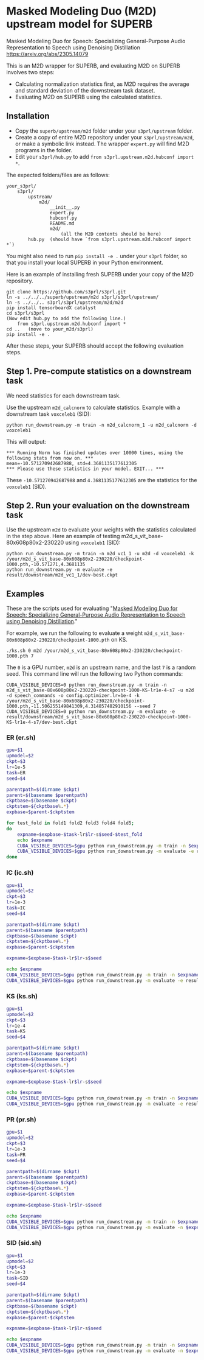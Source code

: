 # Masked Modeling Duo (M2D) upstream model for SUPERB

Masked Modeling Duo for Speech: Specializing General-Purpose Audio Representation to Speech using Denoising Distillation
https://arxiv.org/abs/2305.14079

This is an M2D wrapper for SUPERB, and evaluating M2D on SUPERB involves two steps:

- Calculating normalization statistics first, as M2D requires the average and standard deviation of the downstream task dataset.
- Evaluating M2D on SUPERB using the calculated statistics.

## Installation

- Copy the `superb/upstream/m2d` folder under your `s3prl/upstream` folder.
- Create a copy of entire M2D repository under your `s3prl/upstream/m2d`, or make a symbolic link instead. The wrapper `expert.py` will find M2D programs in the folder.
- Edit your `s3prl/hub.py` to add `from s3prl.upstream.m2d.hubconf import *`.

The expected folders/files are as follows:

    your_s3prl/
        s3prl/
            upstream/
                m2d/
                    __init__.py
                    expert.py
                    hubconf.py
                    README.md
                    m2d/
                        (all the M2D contents should be here)
            hub.py  (should have `from s3prl.upstream.m2d.hubconf import *`)

You might also need to run `pip install -e .` under your `s3prl` folder, so that you install your local SUPERB in your Python environment.

Here is an example of installing fresh SUPERB under your copy of the M2D repository.

    git clone https://github.com/s3prl/s3prl.git
    ln -s ../../../superb/upstream/m2d s3prl/s3prl/upstream/
    ln -s ../../.. s3prl/s3prl/upstream/m2d/m2d
    pip install tensorboardX catalyst
    cd s3prl/s3prl
    (Now edit hub.py to add the following line.)
        from s3prl.upstream.m2d.hubconf import *
    cd ..   (move to your_m2d/s3prl)
    pip install -e .

After these steps, your SUPERB should accept the following evaluation steps.

## Step 1. Pre-compute statistics on a downstream task

We need statistics for each downstream task.

Use the upstream  `m2d_calcnorm` to calculate statistics. Example with a downstream task `voxceleb1` (SID):

    python run_downstream.py -m train -n m2d_calcnorm_1 -u m2d_calcnorm -d voxceleb1

This will output:

    *** Running Norm has finished updates over 10000 times, using the following stats from now on. ***
    mean=-10.571270942687988, std=4.3681135177612305
    *** Please use these statistics in your model. EXIT... ***

These `-10.571270942687988` and `4.3681135177612305` are the statistics for the `voxceleb1` (SID).

## Step 2. Run your evaluation on the downstream task

Use the upstream `m2d` to evaluate your weights with the statistics calculated in the step above.
Here an example of testing m2d_s_vit_base-80x608p80x2-230220 using `voxceleb1` (SID):

    python run_downstream.py -m train -n m2d_vc1_1 -u m2d -d voxceleb1 -k /your/m2d_s_vit_base-80x608p80x2-230220/checkpoint-1000.pth,-10.571271,4.3681135
    python run_downstream.py -m evaluate -e result/downstream/m2d_vc1_1/dev-best.ckpt

## Examples

These are the scripts used for evaluating "[Masked Modeling Duo for Speech: Specializing General-Purpose Audio Representation to Speech using Denoising Distillation](https://arxiv.org/abs/2305.14079)."

For example, we run the following to evaluate a weight `m2d_s_vit_base-80x608p80x2-230220/checkpoint-1000.pth` on KS.

    ./ks.sh 0 m2d /your/m2d_s_vit_base-80x608p80x2-230220/checkpoint-1000.pth 7

The `0` is a GPU number, `m2d` is an upstream name, and the last `7` is a random seed.
This command line will run the following two Python commands:

    CUDA_VISIBLE_DEVICES=0 python run_downstream.py -m train -n m2d_s_vit_base-80x608p80x2-230220-checkpoint-1000-KS-lr1e-4-s7 -u m2d -d speech_commands -o config.optimizer.lr=1e-4 -k /your/m2d_s_vit_base-80x608p80x2-230220/checkpoint-1000.pth,-11.506255149841309,4.314857482910156 --seed 7
    CUDA_VISIBLE_DEVICES=0 python run_downstream.py -m evaluate -e result/downstream/m2d_s_vit_base-80x608p80x2-230220-checkpoint-1000-KS-lr1e-4-s7/dev-best.ckpt


### ER (er.sh)

```sh
gpu=$1
upmodel=$2
ckpt=$3
lr=1e-5
task=ER
seed=$4

parentpath=$(dirname $ckpt)
parent=$(basename $parentpath)
ckptbase=$(basename $ckpt)
ckptstem=${ckptbase%.*}
expbase=$parent-$ckptstem

for test_fold in fold1 fold2 fold3 fold4 fold5;
do
    expname=$expbase-$task-lr$lr-s$seed-$test_fold
    echo $expname
    CUDA_VISIBLE_DEVICES=$gpu python run_downstream.py -m train -n $expname -u $upmodel -d emotion -c downstream/emotion/config.yaml -o "config.optimizer.lr=$lr,, config.downstream_expert.datarc.test_fold='$test_fold'" -k $ckpt,-13.037399291992188,3.619741439819336 --seed $seed
    CUDA_VISIBLE_DEVICES=$gpu python run_downstream.py -m evaluate -e result/downstream/$expname/dev-best.ckpt
done
```

### IC (ic.sh)

```sh
gpu=$1
upmodel=$2
ckpt=$3
lr=1e-3
task=IC
seed=$4

parentpath=$(dirname $ckpt)
parent=$(basename $parentpath)
ckptbase=$(basename $ckpt)
ckptstem=${ckptbase%.*}
expbase=$parent-$ckptstem

expname=$expbase-$task-lr$lr-s$seed

echo $expname
CUDA_VISIBLE_DEVICES=$gpu python run_downstream.py -m train -n $expname -u $upmodel -d fluent_commands -o "config.optimizer.lr=$lr" -k $ckpt,-13.017439842224121,4.417759895324707 --seed $seed
CUDA_VISIBLE_DEVICES=$gpu python run_downstream.py -m evaluate -e result/downstream/$expname/dev-best.ckpt
```

### KS (ks.sh)

```sh
gpu=$1
upmodel=$2
ckpt=$3
lr=1e-4
task=KS
seed=$4

parentpath=$(dirname $ckpt)
parent=$(basename $parentpath)
ckptbase=$(basename $ckpt)
ckptstem=${ckptbase%.*}
expbase=$parent-$ckptstem

expname=$expbase-$task-lr$lr-s$seed

echo $expname
CUDA_VISIBLE_DEVICES=$gpu python run_downstream.py -m train -n $expname -u $upmodel -d speech_commands -o "config.optimizer.lr=$lr" -k $ckpt,-11.506255149841309,4.314857482910156 --seed $seed
CUDA_VISIBLE_DEVICES=$gpu python run_downstream.py -m evaluate -e result/downstream/$expname/dev-best.ckpt
```

### PR (pr.sh)

```sh
gpu=$1
upmodel=$2
ckpt=$3
lr=1e-3
task=PR
seed=$4

parentpath=$(dirname $ckpt)
parent=$(basename $parentpath)
ckptbase=$(basename $ckpt)
ckptstem=${ckptbase%.*}
expbase=$parent-$ckptstem

expname=$expbase-$task-lr$lr-s$seed

echo $expname
CUDA_VISIBLE_DEVICES=$gpu python run_downstream.py -m train -n $expname -u $upmodel -d ctc -c downstream/ctc/libriphone.yaml -o "config.optimizer.lr=$lr" -k $ckpt,-10.43253231048584,4.241369724273682 --seed $seed
CUDA_VISIBLE_DEVICES=$gpu python run_downstream.py -m evaluate -n $expname -d ctc -e result/downstream/$expname/dev-best.ckpt
```

### SID (sid.sh)

```sh
gpu=$1
upmodel=$2
ckpt=$3
lr=1e-3
task=SID
seed=$4

parentpath=$(dirname $ckpt)
parent=$(basename $parentpath)
ckptbase=$(basename $ckpt)
ckptstem=${ckptbase%.*}
expbase=$parent-$ckptstem

expname=$expbase-$task-lr$lr-s$seed

echo $expname
CUDA_VISIBLE_DEVICES=$gpu python run_downstream.py -m train -n $expname -u $upmodel -d voxceleb1 -o "config.optimizer.lr=$lr" -k $ckpt,-10.571271,4.3681135 --seed $seed
CUDA_VISIBLE_DEVICES=$gpu python run_downstream.py -m evaluate -n $expname -d voxceleb1 -e result/downstream/$expname/dev-best.ckpt
```


